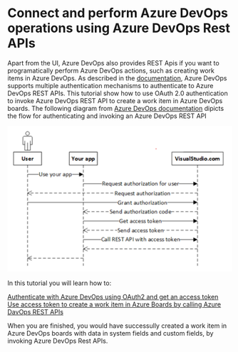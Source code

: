 # Connect and perform Azure DevOps operations using Azure DevOps Rest APIs

Apart from the UI, Azure DevOps also provides REST Apis if you want to programatically perform Azure DevOps actions, such as creating work items in Azure DevOps. As described in the [documentation][2], Azure DevOps supports multiple authentication mechanisms to authenticate to Azure DevOps REST APIs. This tutorial show how to use OAuth 2.0 authentication to invoke Azure DevOps REST API to create a work item in Azure DevOps boards. The following diagram from [Azure DevOps documentation][3] dipicts the flow for authenticating and invoking an Azure DevOps REST API

  ![oauth flow](./images/oauth-flow.png)
  
In this tutorial you will learn how to:  

  [Authenticate with Azure DevOps using OAuth2 and get an access token][1]  
  [Use access token to create a work item in Azure Boards by calling Azure DavOps REST APIs][4]

  
When you are finished, you would have successully created a work item in Azure DevOps boards with data in system fields and custom fields, by invoking Azure DevOps Rest APIs. 


  

  
[1]: https://github.com/aj3705/AzureDevOps/blob/master/restapis/ado-authentication.md
[2]:https://docs.microsoft.com/en-us/rest/api/azure/devops/?view=azure-devops-rest-5.1
[3]:https://docs.microsoft.com/en-us/azure/devops/integrate/get-started/authentication/oauth?view=azure-devops&viewFallbackFrom=vsts
[4]:https://github.com/aj3705/AzureDevOps/blob/master/restapis/create-ado-work-item.md
